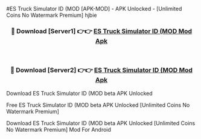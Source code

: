 #ES Truck Simulator ID (MOD [APK-MOD] - APK Unlocked - [Unlimited Coins No Watermark Premium] hjbie



<div align="center">

<h3>🔴 Download [Server1] 👉👉 <a href="https://momento.my/?title=ES_Truck_Simulator_ID_(MOD">ES Truck Simulator ID (MOD Mod Apk</a></h3><br>

<h3>🔴 Download [Server2] 👉👉 <a href="https://momento.my/?title=ES_Truck_Simulator_ID_(MOD">ES Truck Simulator ID (MOD Mod Apk</a></h3>
</div>



Download ES Truck Simulator ID (MOD beta APK Unlocked

Free ES Truck Simulator ID (MOD beta APK Unlocked [Unlimited Coins No Watermark Premium]

Download ES Truck Simulator ID (MOD beta APK Unlocked [Unlimited Coins No Watermark Premium] Mod For Android
